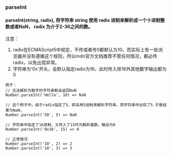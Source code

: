 ### parseInt
#### parseInt(string, radix), 将字符串 string 使用 radix 进制来解析成一个十进制整数或者NaN， radix 为介于2-36之间的数。
注意：
1. radix在ECMAScript5中规定，不传或者传0都默认为10，而实际上有一些浏览器并没有遵循这个规则，所以mdn官方文档推荐不管任何情况，都必传radix，以免出现异常。
2. 字符串为'0x'开头，会默认指定radix为16，此时传入除16外其他数字输出都为0
```
例子：
// 无法解析为数字的字符串都会返回NaN
Number.parseInt('Hello', 10) => NaN

// 这个例子中，由于radix指定了5，即采用5进制来解析字符串，而字符串中出现了5.于是结果为NaN;
Number.parseInt('50', 5) => NaN

// 字符串中指定了16进制，又传入了15作为解析基数，输出为0
Number.parseInt('0x16', 15) => 0

// 正常情况
Number.parseInt('10', 2) => 2
Number.parseInt('10', 3) => 3
```
